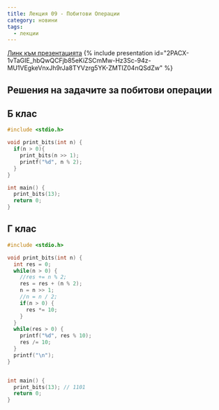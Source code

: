 ```yaml
---
title: Лекция 09 - Побитови Операции
category: новини
tags:
  - лекции
---
```


[Линк към презентацията](https://docs.google.com/presentation/d/1ij1HkFU2_bQ27GWmjIPhqjcpW1ncPwpKWun95uhi4dE/edit?usp=sharing)
{% include presentation id="2PACX-1vTaGIE_hbQwQCFjb85eKiZSCmMw-Hz3Sc-94z-MU1VEgkeVnxJh9rJa8TYVzrg5YK-ZMTIZ04nQSdZw" %}


## Решения на задачите за побитови операции

## Б клас
```c
#include <stdio.h>

void print_bits(int n) {
  if(n > 0){
    print_bits(n >> 1);
    printf("%d", n % 2);
  }
}

int main() {
  print_bits(13);
  return 0;
}

```

## Г клас
```c
#include <stdio.h>

void print_bits(int n) {
  int res = 0;
  while(n > 0) {
    //res += n % 2;
    res = res + (n % 2);
    n = n >> 1;
    //n = n / 2;
    if(n > 0) {
      res *= 10;
    }
  }
  while(res > 0) {
    printf("%d", res % 10);
    res /= 10;
  }
  printf("\n");
}


int main() {
  print_bits(13); // 1101
  return 0;
}

```
